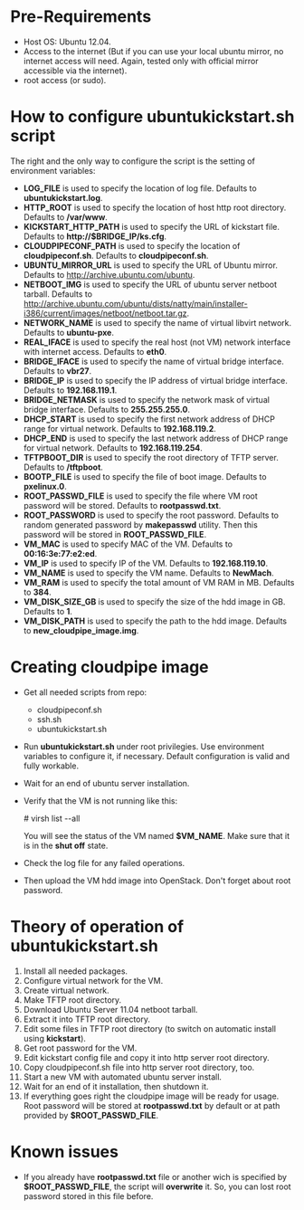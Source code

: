 # Pre-Requirements

* Host OS: Ubuntu 12.04.
* Access to the internet (But if you can use your local ubuntu mirror, no internet access will need. Again, tested only with official mirror accessible via the internet).
* root access (or sudo).

# How to configure ubuntukickstart.sh script

The right and the only way to configure the script is the setting of environment variables:

* **LOG\_FILE** is used to specify the location of log file. Defaults to **ubuntukickstart.log**.
* **HTTP\_ROOT** is used to specify the location of host http root directory. Defaults to **/var/www**.
* **KICKSTART\_HTTP\_PATH** is used to specify the URL of kickstart file. Defaults to **http://$BRIDGE_IP/ks.cfg**.
* **CLOUDPIPECONF\_PATH** is used to specify the location of **cloudpipeconf.sh**. Defaults to **cloudpipeconf.sh**.
* **UBUNTU\_MIRROR\_URL** is used to specify the URL of Ubuntu mirror. Defaults to <http://archive.ubuntu.com/ubuntu>.
* **NETBOOT\_IMG** is used to specify the URL of ubuntu server netboot tarball. Defaults to <http://archive.ubuntu.com/ubuntu/dists/natty/main/installer-i386/current/images/netboot/netboot.tar.gz>.
* **NETWORK\_NAME** is used to specify the name of virtual libvirt network. Defaults to **ubuntu-pxe**.
* **REAL\_IFACE** is used to specify the real host (not VM) network interface with internet access. Defaults to **eth0**.
* **BRIDGE\_IFACE** is used to specify the name of virtual bridge interface. Defaults to **vbr27**.
* **BRIDGE\_IP** is used to specify the IP address of virtual bridge interface. Defaults to **192.168.119.1**.
* **BRIDGE\_NETMASK** is used to specify the network mask of virtual bridge interface. Defaults to **255.255.255.0**.
* **DHCP\_START** is used to specify the first network address of DHCP range for virtual network. Defaults to **192.168.119.2**.
* **DHCP\_END** is used to specify the last network address of DHCP range for virtual network. Defaults to **192.168.119.254**.
* **TFTPBOOT\_DIR** is used to specify the root directory of TFTP server. Defaults to **/tftpboot**.
* **BOOTP\_FILE** is used to specify the file of boot image. Defaults to **pxelinux.0**.
* **ROOT\_PASSWD\_FILE** is used to specify the file where VM root password will be stored. Defaults to **rootpasswd.txt**.
* **ROOT\_PASSWORD** is used to specify the root password. Defaults to random generated password by **makepasswd** utility. Then this password will be stored in **ROOT\_PASSWD\_FILE**.
* **VM\_MAC** is used to specify MAC of the VM. Defaults to **00:16:3e:77:e2:ed**.
* **VM\_IP** is used to specify IP of the VM. Defaults to **192.168.119.10**.
* **VM\_NAME** is used to specify the VM name. Defaults to **NewMach**.
* **VM\_RAM** is used to specify the total amount of VM RAM in MB. Defaults to **384**.
* **VM\_DISK\_SIZE\_GB** is used to specify the size of the hdd image in GB. Defaults to **1**.
* **VM\_DISK\_PATH** is used to specify the path to the hdd image. Defaults to **new\_cloudpipe\_image.img**.

# Creating cloudpipe image
* Get all needed scripts from repo:
    * cloudpipeconf.sh
    * ssh.sh
    * ubuntukickstart.sh

* Run **ubuntukickstart.sh** under root privilegies. Use environment variables to configure it, if necessary. Default configuration is valid and fully workable.
* Wait for an end of ubuntu server installation.
* Verify that the VM is not running like this:

    \# virsh list --all

    You will see the status of the VM named **$VM_NAME**. Make sure that it is in the **shut off** state.
* Check the log file for any failed operations.
* Then upload the VM hdd image into OpenStack. Don't forget about root password.

# Theory of operation of ubuntukickstart.sh
1. Install all needed packages.
1. Configure virtual network for the VM.
1. Create virtual network.
1. Make TFTP root directory.
1. Download Ubuntu Server 11.04 netboot tarball.
1. Extract it into TFTP root directory.
1. Edit some files in TFTP root directory (to switch on automatic install using **kickstart**).
1. Get root password for the VM.
1. Edit kickstart config file and copy it into http server root directory.
1. Copy cloudpipeconf.sh file into http server root directory, too.
1. Start a new VM with automated ubuntu server install.
1. Wait for an end of it installation, then shutdown it.
1. If everything goes right the cloudpipe image will be ready for usage. Root password will be stored at **rootpasswd.txt** by default or at path provided by **$ROOT\_PASSWD\_FILE**.

# Known issues

* If you already have **rootpasswd.txt** file or another wich is specified by **$ROOT\_PASSWD\_FILE**, the script will **overwrite** it. So, you can lost root password stored in this file before.
